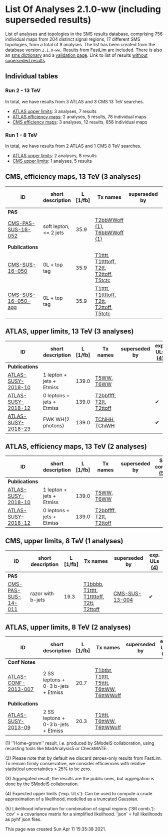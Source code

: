 

# List Of Analyses 2.1.0-ww (including superseded results)
List of analyses and topologies in the SMS results database,
comprising 756 individual maps from 204 distinct signal regions, 17 different SMS topologies, from a total of 9 analyses.
The list has been created from the database version `2.1.0-ww.`
Results from FastLim are included. There is also an  [sms dictionary](SmsDictionary210-ww) and a [validation page](Validation210-ww).
Link to list of results [without superseded results](ListOfAnalyses210-ww).
    
## Individual tables

### Run 2 - 13 TeV
In total, we have results from 3 ATLAS and 3 CMS 13 TeV searches.
 * [ATLAS upper limits](#ATLASupperlimits13): 3  analyses, 7 results
 * [ATLAS efficiency maps](#ATLASefficiencymaps13): 2  analyses, 5 results, 78 individual maps
 * [CMS efficiency maps](#CMSefficiencymaps13): 3  analyses, 12 results, 658 individual maps

### Run 1 - 8 TeV
In total, we have results from 2 ATLAS and 1 CMS 8 TeV searches.
 * [ATLAS upper limits](#ATLASupperlimits8): 2  analyses, 8 results
 * [CMS upper limits](#CMSupperlimits8): 1  analyses, 5 results

<a name="CMSefficiencymaps13"></a>
## CMS, efficiency maps, 13 TeV (3 analyses)

| **ID** | **short description** | **L [1/fb]** | **Tx names** | **superseded by** | **SR comb. [(5)](#A5)** |
|--------|-----------------------|--------------|--------------|-------------------|-------------------------|
| **PAS** | | | | | |
| [CMS-PAS-SUS-16-052](http://cms-results.web.cern.ch/cms-results/public-results/preliminary-results/SUS-16-052/index.html)<a name="CMS-PAS-SUS-16-052"></a> | soft lepton, <= 2 jets | 35.9 | [T2bbWWoff](SmsDictionary210-ww#T2bbWWoff) [(1)](#A1), [T6bbWWoff](SmsDictionary210-ww#T6bbWWoff) [(1)](#A1) | | cov. |
| **Publications** | | | | | |
| [CMS-SUS-16-050](http://cms-results.web.cern.ch/cms-results/public-results/publications/SUS-16-050/index.html)<a name="CMS-SUS-16-050"></a> | 0L + top tag | 35.9 | [T1tttt](SmsDictionary210-ww#T1tttt), [T1ttttoff](SmsDictionary210-ww#T1ttttoff), [T2tt](SmsDictionary210-ww#T2tt), [T2ttoff](SmsDictionary210-ww#T2ttoff), [T5tctc](SmsDictionary210-ww#T5tctc) | | cov. |
| [CMS-SUS-16-050-agg](http://cms-results.web.cern.ch/cms-results/public-results/publications/SUS-16-050/index.html)<a name="CMS-SUS-16-050-agg"></a> | 0L + top tag | 35.9 | [T1tttt](SmsDictionary210-ww#T1tttt), [T1ttttoff](SmsDictionary210-ww#T1ttttoff), [T2tt](SmsDictionary210-ww#T2tt), [T2ttoff](SmsDictionary210-ww#T2ttoff), [T5tctc](SmsDictionary210-ww#T5tctc) | | cov. |

<a name="ATLASupperlimits13"></a>
## ATLAS, upper limits, 13 TeV (3 analyses)

| **ID** | **short description** | **L [1/fb]** | **Tx names** | **superseded by** | **exp. ULs [(4)](#A4)** |
|--------|-----------------------|--------------|--------------|-------------------|-------------------------|
| **Publications** | | | | | |
| [ATLAS-SUSY-2018-10](https://atlas.web.cern.ch/Atlas/GROUPS/PHYSICS/PAPERS/SUSY-2018-10/)<a name="ATLAS-SUSY-2018-10"></a> | 1 lepton + jets + Etmiss | 139.0 | [T5WW](SmsDictionary210-ww#T5WW), [T6WW](SmsDictionary210-ww#T6WW) | |  |
| [ATLAS-SUSY-2018-12](https://atlas.web.cern.ch/Atlas/GROUPS/PHYSICS/PAPERS/SUSY-2018-12/)<a name="ATLAS-SUSY-2018-12"></a> | 0 leptons + jets + Etmiss | 139.0 | [T2bbffff](SmsDictionary210-ww#T2bbffff), [T2tt](SmsDictionary210-ww#T2tt), [T2ttoff](SmsDictionary210-ww#T2ttoff) | | &#10004; |
| [ATLAS-SUSY-2018-23](https://atlas.web.cern.ch/Atlas/GROUPS/PHYSICS/PAPERS/SUSY-2018-23/)<a name="ATLAS-SUSY-2018-23"></a> | EWK WH(2 photons) | 139.0 | [TChiHH](SmsDictionary210-ww#TChiHH), [TChiWH](SmsDictionary210-ww#TChiWH) | | &#10004; |

<a name="ATLASefficiencymaps13"></a>
## ATLAS, efficiency maps, 13 TeV (2 analyses)

| **ID** | **short description** | **L [1/fb]** | **Tx names** | **superseded by** | **SR comb. [(5)](#A5)** |
|--------|-----------------------|--------------|--------------|-------------------|-------------------------|
| **Publications** | | | | | |
| [ATLAS-SUSY-2018-10](https://atlas.web.cern.ch/Atlas/GROUPS/PHYSICS/PAPERS/SUSY-2018-10/)<a name="ATLAS-SUSY-2018-10"></a> | 1 lepton + jets + Etmiss | 139.0 | [T5WW](SmsDictionary210-ww#T5WW), [T6WW](SmsDictionary210-ww#T6WW) | |  |
| [ATLAS-SUSY-2018-12](https://atlas.web.cern.ch/Atlas/GROUPS/PHYSICS/PAPERS/SUSY-2018-12/)<a name="ATLAS-SUSY-2018-12"></a> | 0 leptons + jets + Etmiss | 139.0 | [T2bbffff](SmsDictionary210-ww#T2bbffff), [T2tt](SmsDictionary210-ww#T2tt), [T2ttoff](SmsDictionary210-ww#T2ttoff) | |  |

<a name="CMSupperlimits8"></a>
## CMS, upper limits, 8 TeV (1 analyses)

| **ID** | **short description** | **L [1/fb]** | **Tx names** | **superseded by** | **exp. ULs [(4)](#A4)** |
|--------|-----------------------|--------------|--------------|-------------------|-------------------------|
| **PAS** | | | | | |
| [CMS-PAS-SUS-14-011](https://twiki.cern.ch/twiki/bin/view/CMSPublic/PhysicsResultsSUS14011)<a name="CMS-PAS-SUS-14-011"></a> | razor with b-jets | 19.3 | [T1bbbb](SmsDictionary210-ww#T1bbbb), [T1tttt](SmsDictionary210-ww#T1tttt), [T1ttttoff](SmsDictionary210-ww#T1ttttoff), [T2tt](SmsDictionary210-ww#T2tt), [T2ttoff](SmsDictionary210-ww#T2ttoff) |[CMS-SUS-13-004](#CMS-SUS-13-004) | &#10004; |

<a name="ATLASupperlimits8"></a>
## ATLAS, upper limits, 8 TeV (2 analyses)

| **ID** | **short description** | **L [1/fb]** | **Tx names** | **superseded by** | **exp. ULs [(4)](#A4)** |
|--------|-----------------------|--------------|--------------|-------------------|-------------------------|
| **Conf Notes** | | | | | |
| [ATLAS-CONF-2013-007](https://atlas.web.cern.ch/Atlas/GROUPS/PHYSICS/CONFNOTES/ATLAS-CONF-2013-007/)<a name="ATLAS-CONF-2013-007"></a> | 2 SS leptons + 0-3 b-jets + Etmiss | 20.7 | [T1btbt](SmsDictionary210-ww#T1btbt), [T1tttt](SmsDictionary210-ww#T1tttt), [T5tttt](SmsDictionary210-ww#T5tttt), [T6ttWW](SmsDictionary210-ww#T6ttWW), [T6ttWWoff](SmsDictionary210-ww#T6ttWWoff) | |  |
| **Publications** | | | | | |
| [ATLAS-SUSY-2013-09](https://atlas.web.cern.ch/Atlas/GROUPS/PHYSICS/PAPERS/SUSY-2013-09/)<a name="ATLAS-SUSY-2013-09"></a> | 2 SS leptons + 0-3 b-jets + Etmiss | 20.3 | [T1tttt](SmsDictionary210-ww#T1tttt), [T6ttWW](SmsDictionary210-ww#T6ttWW), [T6ttWWoff](SmsDictionary210-ww#T6ttWWoff) | |  |


<a name='A1'>(1)</a> ''Home-grown'' result, i.e. produced by SModelS collaboration, using recasting tools like MadAnalysis5 or CheckMATE.

<a name='A2'>(2)</a> Please note that by default we discard zeroes-only results from FastLim. To remain firmly conservative, we consider efficiencies with relative statistical uncertainties > 25% to be zero.

<a name='A3'>(3)</a> Aggregated result; the results are the public ones, but aggregation is done by the SModelS collaboration.

<a name='A4'>(4)</a> Expected upper limits ('exp. ULs'): Can be used to compute a crude approximation of a likelihood, modelled as a truncated Gaussian.

<a name='A5'>(5)</a> Likelihood information for combination of signal regions ('SR comb.'): 'cov' = a covariance matrix for a simplified likelihood. 'json' = full likelihoods as pyhf json files.

This page was created Sun Apr 11 15:35:38 2021.
